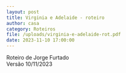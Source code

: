 ```yaml
---
layout: post
title: Virginia e Adelaide - roteiro
author: casa
category: Roteiros
file: /uploads/virginia-e-adelaide-rot.pdf
date: 2023-11-10 17:00:00
---
```

Roteiro de Jorge Furtado\
Versão 10/11/2023
